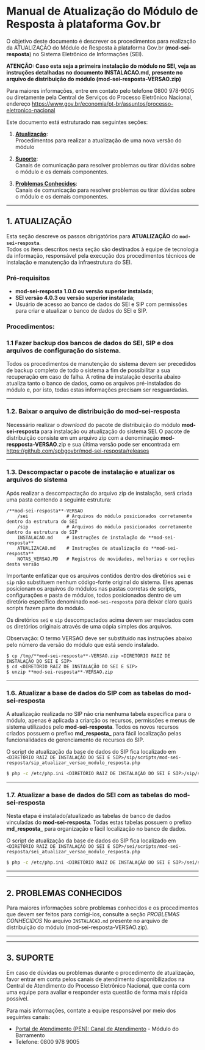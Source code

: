 # Manual de Atualização do Módulo de Resposta à plataforma Gov.br

O objetivo deste documento é descrever os procedimentos para realização da ATUALIZAÇÃO do Módulo de Resposta à plataforma Gov.br (**mod-sei-resposta**) no Sistema Eletrônico de Informações (SEI).

**ATENÇÃO: Caso esta seja a primeira instalação do módulo no SEI, veja as instruções detalhadas no documento INSTALACAO.md, presente no arquivo de distribuição do módulo (mod-sei-resposta-VERSAO.zip)**

Para maiores informações, entre em contato pelo telefone 0800 978-9005 ou diretamente pela Central de Serviços do Processo Eletrônico Nacional, endereço https://www.gov.br/economia/pt-br/assuntos/processo-eletronico-nacional

Este documento está estruturado nas seguintes seções:

1.  **[Atualização](#atualização)**:  
    Procedimentos para realizar a atualização de uma nova versão do módulo

2.  **[Suporte](#suporte)**:  
    Canais de comunicação para resolver problemas ou tirar dúvidas sobre o módulo e os demais componentes.

3.  **[Problemas Conhecidos](#problemas-conhecidos)**:  
    Canais de comunicação para resolver problemas ou tirar dúvidas sobre o módulo e os demais componentes.

---

## 1. ATUALIZAÇÃO

Esta seção descreve os passos obrigatórios para **ATUALIZAÇÃO** do **`mod-sei-resposta`**.  
Todos os itens descritos nesta seção são destinados à equipe de tecnologia da informação, responsável pela execução dos procedimentos técnicos de instalação e manutenção da infraestrutura do SEI.

### Pré-requisitos

- **mod-sei-resposta 1.0.0 ou versão superior instalada**;
- **SEI versão 4.0.3 ou versão superior instalada**;
- Usuário de acesso ao banco de dados do SEI e SIP com permissões para criar e atualizar o banco de dados do SEI e SIP.

### Procedimentos:


### 1.1 Fazer backup dos bancos de dados do SEI, SIP e dos arquivos de configuração do sistema.

Todos os procedimentos de manutenção do sistema devem ser precedidos de backup completo de todo o sistema a fim de possibilitar a sua recuperação em caso de falha. A rotina de instalação descrita abaixo atualiza tanto o banco de dados, como os arquivos pré-instalados do módulo e, por isto, todas estas informações precisam ser resguardadas.

---

### 1.2. Baixar o arquivo de distribuição do **mod-sei-resposta**

Necessário realizar o _download_ do pacote de distribuição do módulo **mod-sei-resposta** para instalação ou atualização do sistema SEI. O pacote de distribuição consiste em um arquivo zip com a denominação **mod-respposta-VERSAO**.zip e sua última versão pode ser encontrada em https://github.com/spbgovbr/mod-sei-resposta/releases

---

### 1.3. Descompactar o pacote de instalação e atualizar os arquivos do sistema

Após realizar a descompactação do arquivo zip de instalação, será criada uma pasta contendo a seguinte estrutura:

```
/**mod-sei-resposta**-VERSAO
    /sei              # Arquivos do módulo posicionados corretamente dentro da estrutura do SEI
    /sip              # Arquivos do módulo posicionados corretamente dentro da estrutura do SIP
    INSTALACAO.md     # Instruções de instalação do **mod-sei-resposta**
    ATUALIZACAO.md    # Instruções de atualização do **mod-sei-resposta**
    NOTAS_VERSAO.MD   # Registros de novidades, melhorias e correções desta versão
```

Importante enfatizar que os arquivos contidos dentro dos diretórios `sei` e `sip` não substituem nenhum código-fonte original do sistema. Eles apenas posicionam os arquivos do módulos nas pastas corretas de scripts, configurações e pasta de módulos, todos posicionados dentro de um diretório específico denominado `mod-sei-resposta` para deixar claro quais scripts fazem parte do módulo.

Os diretórios `sei` e `sip` descompactados acima devem ser mesclados com os diretórios originais através de uma cópia simples dos arquivos.

Observação: O termo VERSAO deve ser substituído nas instruções abaixo pelo número da versão do módulo que está sendo instalado.

```
$ cp /tmp/**mod-sei-resposta**-VERSAO.zip <DIRETÓRIO RAIZ DE INSTALAÇÃO DO SEI E SIP>
$ cd <DIRETÓRIO RAIZ DE INSTALAÇÃO DO SEI E SIP>
$ unzip **mod-sei-resposta**-VERSAO.zip
```

---

### 1.6. Atualizar a base de dados do SIP com as tabelas do **mod-sei-resposta**

A atualização realizada no SIP não cria nenhuma tabela específica para o módulo, apenas é aplicada a criarção os recursos, permissões e menus de sistema utilizados pelo **mod-sei-resposta**. Todos os novos recursos criados possuem o prefixo **md_resposta_** para fácil localização pelas funcionalidades de gerenciamento de recursos do SIP.

O script de atualização da base de dados do SIP fica localizado em `<DIRETÓRIO RAIZ DE INSTALAÇÃO DO SEI E SIP>/sip/scripts/mod-sei-resposta/sip_atualizar_versao_modulo_resposta.php`

```bash
$ php -c /etc/php.ini <DIRETÓRIO RAIZ DE INSTALAÇÃO DO SEI E SIP>/sip/scripts/mod-sei-resposta/sip_atualizar_versao_modulo_resposta.php
```

---

### 1.7. Atualizar a base de dados do SEI com as tabelas do **mod-sei-resposta**

Nesta etapa é instalado/atualizado as tabelas de banco de dados vinculadas do **mod-sei-resposta**. Todas estas tabelas possuem o prefixo **md_resposta_** para organização e fácil localização no banco de dados.

O script de atualização da base de dados do SIP fica localizado em `<DIRETÓRIO RAIZ DE INSTALAÇÃO DO SEI E SIP>/sei/scripts/mod-sei-resposta/sei_atualizar_versao_modulo_resposta.php`

```bash
$ php -c /etc/php.ini <DIRETÓRIO RAIZ DE INSTALAÇÃO DO SEI E SIP>/sei/scripts/mod-sei-resposta/sei_atualizar_versao_modulo_resposta.php
```

---
---

## 2. PROBLEMAS CONHECIDOS

Para maiores informações sobre problemas conhecidos e os procedimentos que devem ser feitos para corrigi-los, consulte a seção _PROBLEMAS CONHECIDOS_ No arquivo `INSTALACAO.md` presente no arquivo de distribuição do módulo (mod-sei-resposta-VERSAO.zip).

---
---

## 3. SUPORTE

Em caso de dúvidas ou problemas durante o procedimento de atualização, favor entrar em conta pelos canais de atendimento disponibilizados na Central de Atendimento do Processo Eletrônico Nacional, que conta com uma equipe para avaliar e responder esta questão de forma mais rápida possível.

Para mais informações, contate a equipe responsável por meio dos seguintes canais:

- [Portal de Atendimento (PEN): Canal de Atendimento](https://portaldeservicos.economia.gov.br) - Módulo do Barramento
- Telefone: 0800 978 9005
